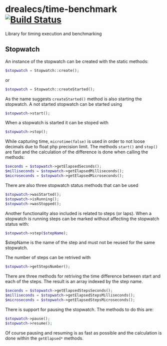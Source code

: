drealecs/time-benchmark [![Build Status](https://travis-ci.org/drealecs/time-benchmark.svg?branch=master)](https://travis-ci.org/drealecs/time-benchmark)
=============

Library for timing execution and benchmarking

Stopwatch
------------

An instance of the stopwatch can be created with the static methods:
``` php
$stopwatch = Stopwatch::create();
```
or
``` php
$stopwatch = Stopwatch::createStarted();
```

As the name suggests `createStarted()` method is also starting the stopwatch.
A not started stopwatch can be started using
``` php
$stopwatch->start();
```
When a stopwatch is started it can be stoped with
``` php
$stopwatch->stop();
```
While capturing time, `microtime(false)` is used in order to not loose decimals due to float php precision limit.
The methods `start()` and `stop()` are fast and the calculation of the difference is done when calling the methods:
``` php
$seconds = $stopwatch->getElapsedSeconds();
$milliseconds = $stopwatch->getElapsedMilliseconds();
$microseconds = $stopwatch->getElapsedMicroseconds();
```

There are also three stopwatch status methods that can be used
``` php
$stopwatch->wasStarted();
$stopwatch->isRunning();
$stopwatch->wasStopped();
```

Another functionality also included is related to steps (or laps).
When a stopwatch is running steps can be marked without affecting the stopwatch status with:
``` php
$stopwatch->step($stepName);
```
$stepName is the name of the step and must not be reused for the same stopwatch.

The number of steps can be retrived with
``` php
$stopwatch->getStepsNumber();
```

There are three methods for retriving the time difference between start and each of the steps. The result is an array indexed by the step name.
``` php
$seconds = $stopwatch->getElapsedStepsSeconds();
$milliseconds = $stopwatch->getElapsedStepsMilliseconds();
$microseconds = $stopwatch->getElapsedStepsMicroseconds();
```

There is support for pausing the stopwatch. The methods to do this are:
``` php
$stopwatch->pause();
$stopwatch->resume();
```
Of course pausing and resuming is as fast as possible and the calculation is done within the `getElapsed*` methods.
